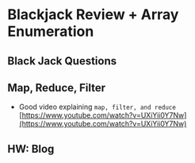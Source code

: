 # Blackjack Review + Array Enumeration

## Black Jack Questions

## Map, Reduce, Filter

- Good video explaining `map, filter, and reduce` [https://www.youtube.com/watch?v=UXiYii0Y7Nw](https://www.youtube.com/watch?v=UXiYii0Y7Nw)

## HW: Blog

